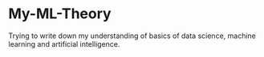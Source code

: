 # My-ML-Theory
Trying to write down my understanding of basics of data science, machine learning and artificial intelligence.
